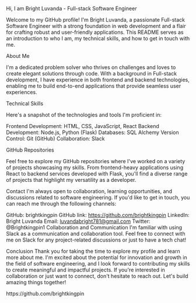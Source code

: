 Hi, I am Bright Luvanda - Full-stack Software Engineer

Welcome to my GitHub profile! I'm Bright Luvanda,
a passionate Full-stack Software Engineer with a strong foundation in web development and a flair for crafting robust and user-friendly applications. 
This README serves as an introduction to who I am, my technical skills, and how to get in touch with me.

About Me

I'm a dedicated problem solver who thrives on challenges and loves to create elegant solutions through code. With a background in Full-stack development, I have experience in both frontend and backend technologies, enabling me to build end-to-end applications that provide seamless user experiences.

Technical Skills

Here's a snapshot of the technologies and tools I'm proficient in:

Frontend Development: HTML, CSS, JavaScript, React
Backend Development: Node.js, Python (Flask)
Databases: SQL Alchemy
Version Control: Git (GitHub)
Collaboration: Slack

GitHub Repositories

Feel free to explore my GitHub repositories where I've worked on a variety of projects showcasing my skills. 
From frontend-heavy applications using React to backend services developed with Flask, you'll find a diverse range of projects that highlight my versatility as a developer.

Contact
I'm always open to collaboration, learning opportunities, and discussions related to software engineering. If you'd like to get in touch, you can reach me through the following channels:

GitHub: brightkingpin
GitHub link: https://github.com/brightkingpin
LinkedIn: Bright Luvanda
Email: luvandabright781@gmail.com
Twitter: @Brightkingpin1
Collaboration and Communication
I'm familiar with using Slack as a communication and collaboration tool. Feel free to connect with me on Slack for any project-related discussions or just to have a tech chat!

Conclusion
Thank you for taking the time to explore my profile and learn more about me. 
I'm excited about the potential for innovation and growth in the field of software engineering, and I look forward to contributing my skills to create meaningful and impactful projects. 
If you're interested in collaboration or just want to connect, don't hesitate to reach out. Let's build amazing things together!

<!---
brightkingpin/brightkingpin is a ✨ special ✨ repository because its `README.md` (this file) appears on your GitHub profile.
You can click the link to take a look at my work.
---> https://github.com/brightkingpin
